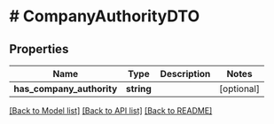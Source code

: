 # # CompanyAuthorityDTO

## Properties

Name | Type | Description | Notes
------------ | ------------- | ------------- | -------------
**has_company_authority** | **string** |  | [optional]

[[Back to Model list]](../../README.md#models) [[Back to API list]](../../README.md#endpoints) [[Back to README]](../../README.md)
